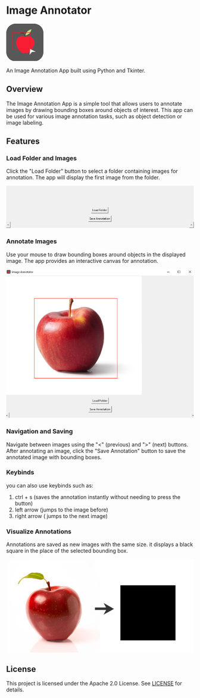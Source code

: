 # Image Annotator

![App Icon](images/app_icon.png)

An Image Annotation App built using Python and Tkinter.

## Overview

The Image Annotation App is a simple tool that allows users to annotate images by drawing bounding boxes around objects of interest. This app can be used for various image annotation tasks, such as object detection or image labeling.

## Features

### Load Folder and Images

Click the "Load Folder" button to select a folder containing images for annotation. The app will display the first image from the folder.

![Load Folder](images/Load_folder.png)

### Annotate Images

Use your mouse to draw bounding boxes around objects in the displayed image. The app provides an interactive canvas for annotation.

![Annotate Images](images/Annotate_Images.png)

### Navigation and Saving

Navigate between images using the "<" (previous) and ">" (next) buttons. After annotating an image, click the "Save Annotation" button to save the annotated image with bounding boxes.


### Keybinds
you can also use keybinds such as:

  1. ctrl + s (saves the annotation instantly without needing to press the button)
  2. left arrow (jumps to the image before)
  3. right arrow ( jumps to the next image)


### Visualize Annotations

Annotations are saved as new images with the same size. it displays a black square in the place of the selected bounding box.

![Visualize Annotations](images/Visualize_Annotations.png)

## License

This project is licensed under the Apache 2.0 License. See [LICENSE](LICENSE) for details.




